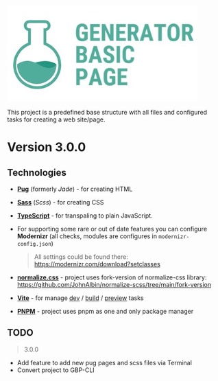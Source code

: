 ![](./logo.jpg)

This project is a predefined base structure with all files and configured tasks for creating a web site/page.

# Version 3.0.0

## Technologies

- **[Pug](https://pugjs.org/api/getting-started.html)** (formerly _Jade_) - for creating HTML
- **[Sass](https://sass-scss.ru/)** (_Scss_) - for creating CSS
- **[TypeScript](http://www.typescriptlang.org/index.html)** - for transpaling to plain JavaScript.
- For supporting some rare or out of date features you can configure **Modernizr** (all checks, modules are configures in `modernizr-config.json`)

  > All settings could be found there: https://modernizr.com/download?setclasses

- **[normalize.css](https://github.com/JohnAlbin/normalize-scss)** - project uses fork-version of normalize-css library: https://github.com/JohnAlbin/normalize-scss/tree/main/fork-version

- **[Vite](https://vite.dev/)** - for manage [dev](https://vite.dev/guide/cli.html#dev-server) / [build](https://vite.dev/guide/cli.html#build) / [preview](https://vite.dev/guide/cli.html#vite-preview) tasks

- **[PNPM](https://pnpm.io)** - project uses pnpm as one and only package manager

## TODO

> 3.0.0

- Add feature to add new pug pages and scss files via Terminal
- Convert project to GBP-CLI
